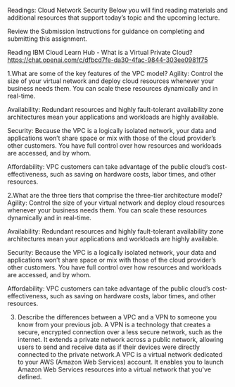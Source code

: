 Readings: Cloud Network Security
Below you will find reading materials and additional resources that support today’s topic and the upcoming lecture.

Review the Submission Instructions for guidance on completing and submitting this assignment.

Reading
IBM Cloud Learn Hub - What is a Virtual Private Cloud?
https://chat.openai.com/c/dfbcd7fe-da30-4fac-9844-303ee0981f75

1.What are some of the key features of the VPC model? Agility: Control the size of your virtual network and deploy cloud resources whenever your business needs them. You can scale these resources dynamically and in real-time.

Availability: Redundant resources and highly fault-tolerant availability zone architectures mean your applications and workloads are highly available.

Security: Because the VPC is a logically isolated network, your data and applications won’t share space or mix with those of the cloud provider’s other customers. You have full control over how resources and workloads are accessed, and by whom.

Affordability: VPC customers can take advantage of the public cloud’s cost-effectiveness, such as saving on hardware costs, labor times, and other resources.


2.What are the three tiers that comprise the three-tier architecture model? Agility: Control the size of your virtual network and deploy cloud resources whenever your business needs them. You can scale these resources dynamically and in real-time.

Availability: Redundant resources and highly fault-tolerant availability zone architectures mean your applications and workloads are highly available.

Security: Because the VPC is a logically isolated network, your data and applications won’t share space or mix with those of the cloud provider’s other customers. You have full control over how resources and workloads are accessed, and by whom.

Affordability: VPC customers can take advantage of the public cloud’s cost-effectiveness, such as saving on hardware costs, labor times, and other resources.

3. Describe the differences between a VPC and a VPN to someone you know from your previous job.  A VPN is a technology that creates a secure, encrypted connection over a less secure network, such as the internet. It extends a private network across a public network, allowing users to send and receive data as if their devices were directly connected to the private network.A VPC is a virtual network dedicated to your AWS (Amazon Web Services) account. It enables you to launch Amazon Web Services resources into a virtual network that you've defined.
